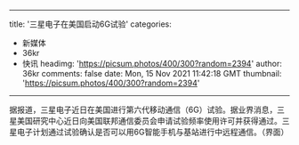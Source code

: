
---
title: '三星电子在美国启动6G试验'
categories: 
 - 新媒体
 - 36kr
 - 快讯
headimg: 'https://picsum.photos/400/300?random=2394'
author: 36kr
comments: false
date: Mon, 15 Nov 2021 11:42:18 GMT
thumbnail: 'https://picsum.photos/400/300?random=2394'
---

<div>   
据报道，三星电子近日在美国进行第六代移动通信（6G）试验。据业界消息，三星美国研究中心近日向美国联邦通信委员会申请试验频率使用许可并获得通过。三星电子计划通过试验确认是否可以用6G智能手机与基站进行中远程通信。（界面）  
</div>
            